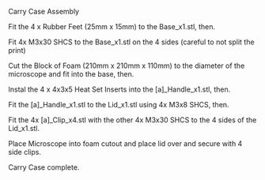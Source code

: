 Carry Case Assembly

Fit the 4 x Rubber Feet (25mm x 15mm) to the Base_x1.stl, then.

Fit 4x M3x30 SHCS to the Base_x1.stl on the 4 sides (careful to not split the print)

Cut the Block of Foam (210mm x 210mm x 110mm) to the diameter of the microscope and fit into the base, then.

Instal the 4 x 4x3x5 Heat Set Inserts into the [a]_Handle_x1.stl, then.

Fit the [a]_Handle_x1.stl to the Lid_x1.stl using 4x M3x8 SHCS, then.

Fit the 4x [a]_Clip_x4.stl with the other 4x M3x30 SHCS to the 4 sides of the Lid_x1.stl.

Place Microscope into foam cutout and place lid over and secure with 4 side clips.

Carry Case complete.